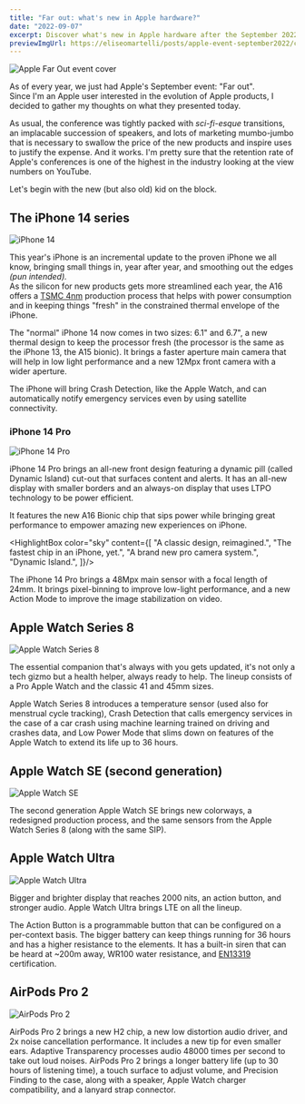 ```yaml
---
title: "Far out: what's new in Apple hardware?"
date: "2022-09-07"
excerpt: Discover what's new in Apple hardware after the September 2022 event
previewImgUrl: https://eliseomartelli/posts/apple-event-september2022/cover.jpg
---
```


![Apple Far Out event cover](/posts/apple-event-september2022/cover.jpg)

As of every year, we just had Apple's September event: "Far out".  
Since I'm an Apple user interested in the evolution of Apple products, I decided to gather my thoughts on what they presented today.

As usual, the conference was tightly packed with _sci-fi-esque_ transitions, an implacable succession of speakers, and lots of marketing mumbo-jumbo that is necessary to swallow the price of the new products and inspire uses to justify the expense. And it works. I'm pretty sure that the retention rate of Apple's conferences is one of the highest in the industry looking at the view numbers on YouTube.

Let's begin with the new (but also old) kid on the block.

## The iPhone 14 series

![iPhone 14](https://www.apple.com/newsroom/images/product/iphone/standard/Apple-iPhone-14-iPhone-14-Plus-hero-220907_Full-Bleed-Image.jpg.large_2x.jpg)

This year's iPhone is an incremental update to the proven iPhone we all know, bringing small things in, year after year, and smoothing out the edges _(pun intended)._  
As the silicon for new products gets more streamlined each year, the A16 offers a [TSMC 4nm](https://www.tsmc.com/english/dedicatedFoundry/technology/logic/l_5nm) production process that helps with power consumption and in keeping things "fresh" in the constrained thermal envelope of the iPhone.

The "normal" iPhone 14 now comes in two sizes: 6.1" and 6.7", a new thermal design to keep the processor fresh (the processor is the same as the iPhone 13, the A15 bionic). It brings a faster aperture main camera that will help in low light performance and a new 12Mpx front camera with a wider aperture.

The iPhone will bring Crash Detection, like the Apple Watch, and can automatically notify emergency services even by using satellite connectivity.

### iPhone 14 Pro

![iPhone 14 Pro](https://www.apple.com/newsroom/images/product/iphone/standard/Apple-iPhone-14-Pro-iPhone-14-Pro-Max-hero-220907_Full-Bleed-Image.jpg.large_2x.jpg)

iPhone 14 Pro brings an all-new front design featuring a dynamic pill (called Dynamic Island) cut-out that surfaces content and alerts. It has an all-new display with smaller borders and an always-on display that uses LTPO technology to be power efficient.

It features the new A16 Bionic chip that sips power while bringing great performance to empower amazing new experiences on iPhone.

<HighlightBox color="sky" content={[
"A classic design, reimagined.",
"The fastest chip in an iPhone, yet.",
"A brand new pro camera system.",
"Dynamic Island.",
]}/>

The iPhone 14 Pro brings a 48Mpx main sensor with a focal length of 24mm. It brings pixel-binning to improve low-light performance, and a new Action Mode to improve the image stabilization on video.

## Apple Watch Series 8

![Apple Watch Series 8](https://www.apple.com/newsroom/images/product/watch/lifestyle/Apple-Watch-SE-aluminum-midnight-220907_inline.jpg.large_2x.jpg)

The essential companion that's always with you gets updated, it's not only a tech gizmo but a health helper, always ready to help.
The lineup consists of a Pro Apple Watch and the classic 41 and 45mm sizes.

Apple Watch Series 8 introduces a temperature sensor (used also for menstrual cycle tracking), Crash Detection that calls emergency services in the case of a car crash using machine learning trained on driving and crashes data, and Low Power Mode that slims down on features of the Apple Watch to extend its life up to 36 hours.

## Apple Watch SE (second generation)

![Apple Watch SE](https://www.apple.com/newsroom/images/product/watch/standard/Apple-Watch-SE-8up-hero-220907_big.jpg.large_2x.jpg)

The second generation Apple Watch SE brings new colorways, a redesigned production process, and the same sensors from the Apple Watch Series 8 (along with the same SIP).

## Apple Watch Ultra

![Apple Watch Ultra](https://www.apple.com/newsroom/images/product/watch/standard/Apple-Watch-Ultra-3up-hero-220907_Full-Bleed-Image.jpg.medium_2x.jpg)

Bigger and brighter display that reaches 2000 nits, an action button, and stronger audio.
Apple Watch Ultra brings LTE on all the lineup.

The Action Button is a programmable button that can be configured on a per-context basis. The bigger battery can keep things running for 36 hours and has a higher resistance to the elements. It has a built-in siren that can be heard at ~200m away, WR100 water resistance, and [EN13319](https://en.wikipedia.org/wiki/Dive_computer) certification.

## AirPods Pro 2

![AirPods Pro 2](https://www.apple.com/newsroom/images/product/airpods/standard/Apple-AirPods-Pro-2nd-gen-hero-220907_big.jpg.large_2x.jpg)

AirPods Pro 2 brings a new H2 chip, a new low distortion audio driver, and 2x noise cancellation performance. It includes a new tip for even smaller ears.
Adaptive Transparency processes audio 48000 times per second to take out loud noises.
AirPods Pro 2 brings a longer battery life (up to 30 hours of listening time), a touch surface to adjust volume, and Precision Finding to the case, along with a speaker, Apple Watch charger compatibility, and a lanyard strap connector.
